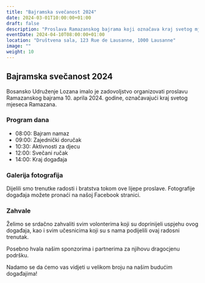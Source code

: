 ```yaml
---
title: "Bajramska svečanost 2024"
date: 2024-03-01T10:00:00+01:00
draft: false
description: "Proslava Ramazanskog bajrama koji označava kraj svetog mjeseca Ramazana."
eventDate: 2024-04-10T08:00:00+01:00
location: "Društvena sala, 123 Rue de Lausanne, 1000 Lausanne"
image: ""
weight: 10
---
```


## Bajramska svečanost 2024

Bosansko Udruženje Lozana imalo je zadovoljstvo organizovati proslavu Ramazanskog bajrama 10. aprila 2024. godine, označavajući kraj svetog mjeseca Ramazana.

### Program dana

- 08:00: Bajram namaz
- 09:00: Zajednički doručak
- 10:30: Aktivnosti za djecu
- 12:00: Svečani ručak
- 14:00: Kraj događaja

### Galerija fotografija

Dijelili smo trenutke radosti i bratstva tokom ove lijepe proslave. Fotografije događaja možete pronaći na našoj Facebook stranici.

### Zahvale

Želimo se srdačno zahvaliti svim volonterima koji su doprinijeli uspjehu ovog događaja, kao i svim učesnicima koji su s nama podijelili ovaj radosni trenutak.

Posebno hvala našim sponzorima i partnerima za njihovu dragocjenu podršku.

Nadamo se da ćemo vas vidjeti u velikom broju na našim budućim događajima!